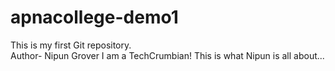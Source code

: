 # apnacollege-demo1
This is my first Git repository.
<br>
Author- Nipun Grover
I am a TechCrumbian!
This is what Nipun is all about...